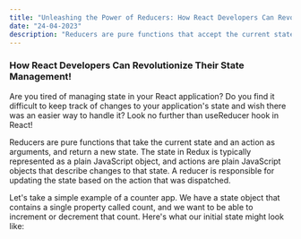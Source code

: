 ```yaml
---
title: "Unleashing the Power of Reducers: How React Developers Can Revolutionize Their State Management!"
date: "24-04-2023"
description: "Reducers are pure functions that accept the current state and an action as inputs, and produce a new state as output."
---
```


### How React Developers Can Revolutionize Their State Management!

Are you tired of managing state in your React application? Do you find it difficult to keep track of changes to your application's state and wish there was an easier way to handle it?
Look no further than useReducer hook in React!

Reducers are pure functions that take the current state and an action as arguments, and return a new state. The state in Redux is typically represented as a plain JavaScript object, and actions are plain JavaScript objects that describe changes to that state. A reducer is responsible for updating the state based on the action that was dispatched.

Let's take a simple example of a counter app. We have a state object that contains a single property called count, and we want to be able to increment or decrement that count.
Here's what our initial state might look like:

